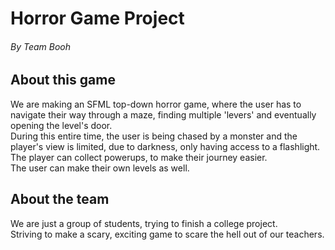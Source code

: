 Horror Game Project
======
###### By Team Booh

## About this game
We are making an SFML top-down horror game, where the user has to navigate their way through a maze, finding multiple 'levers' and eventually opening the level's door.  
During this entire time, the user is being chased by a monster and the player's view is limited, due to darkness, only having access to a flashlight.  
The player can collect powerups, to make their journey easier.  
The user can make their own levels as well. 
    
## About the team
We are just a group of students, trying to finish a college project.  
Striving to make a scary, exciting game to scare the hell out of our teachers.
